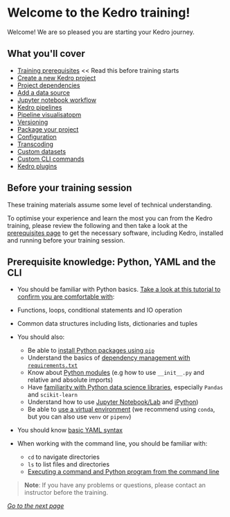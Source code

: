 # Welcome to the Kedro training!
Welcome! We are so pleased you are starting your Kedro journey.

## What you'll cover

* [Training prerequisites](./02_prerequisites.md) << Read this before training starts
* [Create a new Kedro project](./03_new_project.md)
* [Project dependencies](./04_dependencies.md)
* [Add a data source](./05_connect_data_sources.md)
* [Jupyter notebook workflow](./06_jupyter_notebook_workflow.md)
* [Kedro pipelines](./07_pipelines.md)
* [Pipeline visualisatopm](./08_visualisation.md)
* [Versioning](./09_versioning.md)
* [Package your project](./10_package_project.md)
* [Configuration](./11_configuration.md)
* [Transcoding](./12_transcoding.md)
* [Custom datasets](./13_custom_datasets.md)
* [Custom CLI commands](./14_custom_cli_commands.md)
* [Kedro plugins](./15_plugins.md)


## Before your training session

These training materials assume some level of technical understanding.

To optimise your experience and learn the most you can from the Kedro training, please review the following and then take a look at the [prerequisites page](./02_prerequisites.md) to get the necessary software, including Kedro, installed and running before your training session. 

## Prerequisite knowledge: Python, YAML and the CLI

-  You should be familiar with Python basics. [Take a look at this tutorial to confirm you are comfortable with](https://docs.python.org/3/tutorial/):

  - Functions, loops, conditional statements and IO operation
  - Common data structures including lists, dictionaries and tuples

- You should also:
  - Be able to [install Python packages using `pip`](https://pip.pypa.io/en/stable/quickstart/)
  - Understand the basics of [dependency management with `requirements.txt`](https://pip.pypa.io/en/latest/user_guide/#requirements-files)
  - Know about [Python modules](https://docs.python.org/3/tutorial/modules.html) (e.g how to use `__init__.py` and relative and absolute imports)
  - Have [familiarity with Python data science libraries](https://towardsdatascience.com/top-10-python-libraries-for-data-science-cd82294ec266), especially `Pandas` and `scikit-learn`
  - Understand how to use [Jupyter Notebook/Lab](https://www.dataquest.io/blog/jupyter-notebook-tutorial/) and [iPython](https://www.codecademy.com/articles/how-to-use-ipython))
  - Be able to [use a virtual environment](https://docs.python.org/3/tutorial/venv.html) (we recommend using `conda`, but you can also use `venv` or `pipenv`)
  
- You should know [basic YAML syntax](https://yaml.org/)

- When working with the command line, you should be familiar with:
    
  -  `cd` to navigate directories
  -  `ls` to list files and directories
  -  [Executing a command and Python program from the command line](https://realpython.com/run-python-scripts/#how-to-run-python-scripts-using-the-command-line)


>**Note**: If you have any problems or questions, please contact an instructor before the training.



_[Go to the next page](./02_prerequisites.md)_
